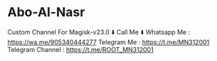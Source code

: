 # Abo-Al-Nasr
Custom Channel For Magisk-v23.0
⬇️ Call Me ⬇️
Whatsapp Me : https://wa.me/905340444277
Telegram Me : https://t.me/MN312001
Telegram Channel : https://t.me/ROOT_MN312001
